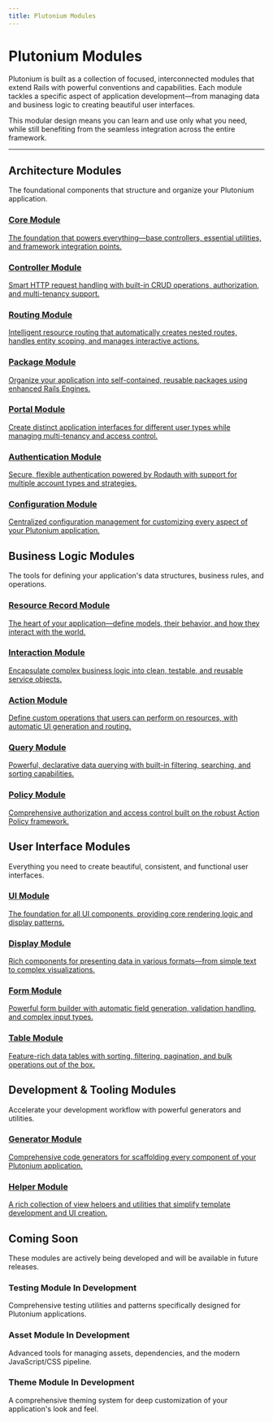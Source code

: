 ```yaml
---
title: Plutonium Modules
---
```


# Plutonium Modules

Plutonium is built as a collection of focused, interconnected modules that extend Rails with powerful conventions and capabilities. Each module tackles a specific aspect of application development—from managing data and business logic to creating beautiful user interfaces.

This modular design means you can learn and use only what you need, while still benefiting from the seamless integration across the entire framework.

---

## Architecture Modules
The foundational components that structure and organize your Plutonium application.

<div class="grid grid-cols-1 md:grid-cols-2 gap-4">
  <div class="card">
    <a href="./core" class="block p-4">
      <h3 class="font-bold">Core Module</h3>
      <p class="text-sm">The foundation that powers everything—base controllers, essential utilities, and framework integration points.</p>
    </a>
  </div>
  <div class="card">
    <a href="./controller" class="block p-4">
      <h3 class="font-bold">Controller Module</h3>
      <p class="text-sm">Smart HTTP request handling with built-in CRUD operations, authorization, and multi-tenancy support.</p>
    </a>
  </div>
  <div class="card">
    <a href="./routing" class="block p-4">
      <h3 class="font-bold">Routing Module</h3>
      <p class="text-sm">Intelligent resource routing that automatically creates nested routes, handles entity scoping, and manages interactive actions.</p>
    </a>
  </div>
  <div class="card">
    <a href="./package" class="block p-4">
      <h3 class="font-bold">Package Module</h3>
      <p class="text-sm">Organize your application into self-contained, reusable packages using enhanced Rails Engines.</p>
    </a>
  </div>
  <div class="card">
    <a href="./portal" class="block p-4">
      <h3 class="font-bold">Portal Module</h3>
      <p class="text-sm">Create distinct application interfaces for different user types while managing multi-tenancy and access control.</p>
    </a>
  </div>
  <div class="card">
    <a href="./authentication" class="block p-4">
      <h3 class="font-bold">Authentication Module</h3>
      <p class="text-sm">Secure, flexible authentication powered by Rodauth with support for multiple account types and strategies.</p>
    </a>
  </div>
  <div class="card">
    <a href="./configuration" class="block p-4">
      <h3 class="font-bold">Configuration Module</h3>
      <p class="text-sm">Centralized configuration management for customizing every aspect of your Plutonium application.</p>
    </a>
  </div>
</div>

## Business Logic Modules
The tools for defining your application's data structures, business rules, and operations.

<div class="grid grid-cols-1 md:grid-cols-2 gap-4">
  <div class="card">
    <a href="./resource_record" class="block p-4">
      <h3 class="font-bold">Resource Record Module</h3>
      <p class="text-sm">The heart of your application—define models, their behavior, and how they interact with the world.</p>
    </a>
  </div>
  <div class="card">
    <a href="./interaction" class="block p-4">
      <h3 class="font-bold">Interaction Module</h3>
      <p class="text-sm">Encapsulate complex business logic into clean, testable, and reusable service objects.</p>
    </a>
  </div>
  <div class="card">
    <a href="./action" class="block p-4">
      <h3 class="font-bold">Action Module</h3>
      <p class="text-sm">Define custom operations that users can perform on resources, with automatic UI generation and routing.</p>
    </a>
  </div>
  <div class="card">
    <a href="./query" class="block p-4">
      <h3 class="font-bold">Query Module</h3>
      <p class="text-sm">Powerful, declarative data querying with built-in filtering, searching, and sorting capabilities.</p>
    </a>
  </div>
  <div class="card">
    <a href="./policy" class="block p-4">
      <h3 class="font-bold">Policy Module</h3>
      <p class="text-sm">Comprehensive authorization and access control built on the robust Action Policy framework.</p>
    </a>
  </div>
</div>

## User Interface Modules
Everything you need to create beautiful, consistent, and functional user interfaces.

<div class="grid grid-cols-1 md:grid-cols-2 gap-4">
  <div class="card">
    <a href="./ui" class="block p-4">
      <h3 class="font-bold">UI Module</h3>
      <p class="text-sm">The foundation for all UI components, providing core rendering logic and display patterns.</p>
    </a>
  </div>
  <div class="card">
    <a href="./display" class="block p-4">
      <h3 class="font-bold">Display Module</h3>
      <p class="text-sm">Rich components for presenting data in various formats—from simple text to complex visualizations.</p>
    </a>
  </div>
  <div class="card">
    <a href="./form" class="block p-4">
      <h3 class="font-bold">Form Module</h3>
      <p class="text-sm">Powerful form builder with automatic field generation, validation handling, and complex input types.</p>
    </a>
  </div>
  <div class="card">
    <a href="./table" class="block p-4">
      <h3 class="font-bold">Table Module</h3>
      <p class="text-sm">Feature-rich data tables with sorting, filtering, pagination, and bulk operations out of the box.</p>
    </a>
  </div>
</div>

## Development & Tooling Modules
Accelerate your development workflow with powerful generators and utilities.

<div class="grid grid-cols-1 md:grid-cols-2 gap-4">
  <div class="card">
    <a href="./generator" class="block p-4">
      <h3 class="font-bold">Generator Module</h3>
      <p class="text-sm">Comprehensive code generators for scaffolding every component of your Plutonium application.</p>
    </a>
  </div>
  <div class="card">
    <a href="./helper" class="block p-4">
      <h3 class="font-bold">Helper Module</h3>
      <p class="text-sm">A rich collection of view helpers and utilities that simplify template development and UI creation.</p>
    </a>
  </div>
</div>

## Coming Soon
These modules are actively being developed and will be available in future releases.

<div class="grid grid-cols-1 md:grid-cols-2 gap-4">
  <div class="card">
    <div class="p-4">
      <h3 class="font-bold">Testing Module <span class="text-xs font-mono text-gray-400">In Development</span></h3>
      <p class="text-sm">Comprehensive testing utilities and patterns specifically designed for Plutonium applications.</p>
    </div>
  </div>
  <div class="card">
    <div class="p-4">
      <h3 class="font-bold">Asset Module <span class="text-xs font-mono text-gray-400">In Development</span></h3>
      <p class="text-sm">Advanced tools for managing assets, dependencies, and the modern JavaScript/CSS pipeline.</p>
    </div>
  </div>
  <div class="card">
    <div class="p-4">
      <h3 class="font-bold">Theme Module <span class="text-xs font-mono text-gray-400">In Development</span></h3>
      <p class="text-sm">A comprehensive theming system for deep customization of your application's look and feel.</p>
    </div>
  </div>
</div>
